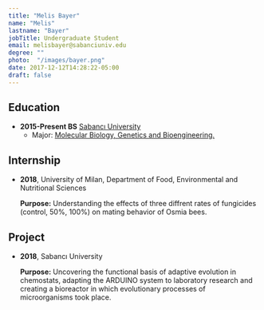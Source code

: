 ```yaml
---
title: "Melis Bayer"
name: "Melis"
lastname: "Bayer"
jobTitle: Undergraduate Student
email: melisbayer@sabanciuniv.edu
degree: ""
photo:  "/images/bayer.png"
date: 2017-12-12T14:28:22-05:00
draft: false
---
```


## Education

* **2015-Present BS** [Sabancı University](https://www.sabanciuniv.edu/en)
    * Major: [Molecular Biology, Genetics and Bioengineering.](https://bio.sabanciuniv.edu/en)

## Internship

* **2018**, University of Milan, Department of Food, Environmental and Nutritional Sciences

    **Purpose:** Understanding the effects of three diffrent rates of fungicides (control, 50%, 100%) on mating behavior of Osmia bees.
    
## Project

* **2018**, Sabancı University 

    **Purpose:** Uncovering the functional basis of adaptive evolution in chemostats, adapting the ARDUINO system to laboratory research and creating a bioreactor in which evolutionary processes of microorganisms took place.

